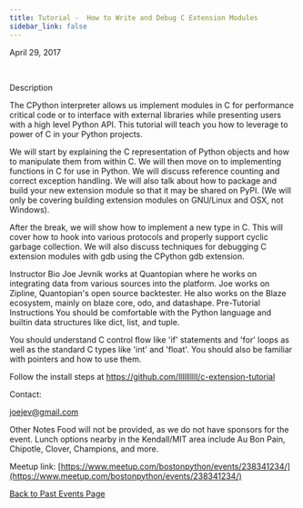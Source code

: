 ```yaml
---
title: Tutorial -  How to Write and Debug C Extension Modules
sidebar_link: false
---
```


April 29, 2017


   

Description

The CPython interpreter allows us implement modules in C for performance critical code or to interface with external libraries while presenting users with a high level Python API. This tutorial will teach you how to leverage to power of C in your Python projects.

We will start by explaining the C representation of Python objects and how to manipulate them from within C. We will then move on to implementing functions in C for use in Python. We will discuss reference counting and correct exception handling. We will also talk about how to package and build your new extension module so that it may be shared on PyPI. (We will only be covering building extension modules on GNU/Linux and OSX, not Windows).

After the break, we will show how to implement a new type in C. This will cover how to hook into various protocols and properly support cyclic garbage collection. We will also discuss techniques for debugging C extension modules with gdb using the CPython gdb extension.

Instructor Bio Joe Jevnik works at Quantopian where he works on integrating data from various sources into the platform. Joe works on Zipline, Quantopian's open source backtester. He also works on the Blaze ecosystem, mainly on blaze core, odo, and datashape. Pre-Tutorial Instructions You should be comfortable with the Python language and builtin data structures like dict, list, and tuple.

You should understand C control flow like 'if' statements and 'for' loops as well as the standard C types like 'int' and 'float'. You should also be familiar with pointers and how to use them.

Follow the install steps at https://github.com/llllllllll/c-extension-tutorial

Contact:

joejev@gmail.com

Other Notes Food will not be provided, as we do not have sponsors for the event. Lunch options nearby in the Kendall/MIT area include Au Bon Pain, Chipotle, Clover, Champions, and more.


Meetup link: [https://www.meetup.com/bostonpython/events/238341234/](https://www.meetup.com/bostonpython/events/238341234/)

[Back to Past Events Page](index.md)